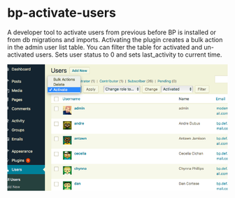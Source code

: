 # bp-activate-users

A developer tool to activate users from previous before BP is installed or from db migrations and imports. Activating the plugin creates a bulk action in the admin user list table. You can filter the table for activated and un-activated users. Sets user status to 0 and sets last_activity to current time.

![Alt text](https://github.com/modemlooper/bp-activate-users/blob/master/screenshot-1.png?raw=true)
